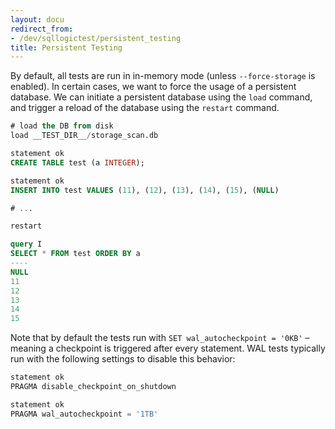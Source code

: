 ```yaml
---
layout: docu
redirect_from:
- /dev/sqllogictest/persistent_testing
title: Persistent Testing
---
```


By default, all tests are run in in-memory mode (unless `--force-storage` is enabled). In certain cases, we want to force the usage of a persistent database. We can initiate a persistent database using the `load` command, and trigger a reload of the database using the `restart` command.

```sql
# load the DB from disk
load __TEST_DIR__/storage_scan.db

statement ok
CREATE TABLE test (a INTEGER);

statement ok
INSERT INTO test VALUES (11), (12), (13), (14), (15), (NULL)

# ...

restart

query I
SELECT * FROM test ORDER BY a
----
NULL
11
12
13
14
15
```

Note that by default the tests run with `SET wal_autocheckpoint = '0KB'` – meaning a checkpoint is triggered after every statement. WAL tests typically run with the following settings to disable this behavior:

```sql
statement ok
PRAGMA disable_checkpoint_on_shutdown

statement ok
PRAGMA wal_autocheckpoint = '1TB'
```